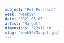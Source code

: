 ```yaml
---
subject: 'Pet Portrait'
week: 'week59'
date: '2021-05-05'
artist: 'Margot'
dimensions: '22x15 cm'
slug: 'week59/Margot.jpg'
---
```

